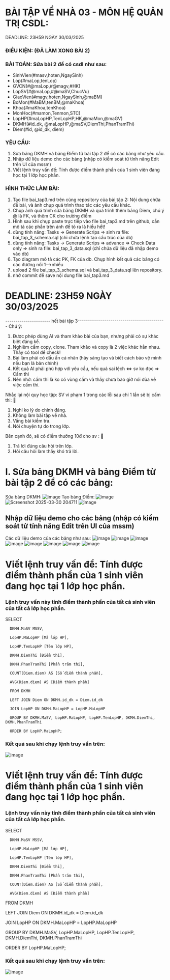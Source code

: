 # BÀI TẬP VỀ NHÀ 03 - MÔN HỆ QUẢN TRỊ CSDL:

DEADLINE: 23H59 NGÀY 30/03/2025

### ĐIỀU KIỆN: (ĐÃ LÀM XONG BÀI 2)

### BÀI TOÁN: Sửa bài 2 để có csdl như sau:
  + SinhVien(#masv,hoten,NgaySinh)
  + Lop(#maLop,tenLop)
  + GVCN(#@maLop,#@magv,#HK)
  + LopSV(#@maLop,#@maSV,ChucVu)
  + GiaoVien(#magv,hoten,NgaySinh,@maBM)
  + BoMon(#MaBM,tenBM,@maKhoa)
  + Khoa(#maKhoa,tenKhoa)
  + MonHoc(#mamon,Tenmon,STC)
  + LopHP(#maLopHP,TenLopHP,HK,@maMon,@maGV)
  + DKMH(#id_dk, @maLopHP,@maSV,DiemThi,PhanTramThi)
  + Diem(#id, @id_dk, diem)

### YÊU CẦU:
1. Sửa bảng DKMH và bảng Điểm từ bài tập 2 để có các bảng như yêu cầu.
2. Nhập dữ liệu demo cho các bảng (nhập có kiểm soát từ tính năng Edit trên UI của mssm)
3. Viết lệnh truy vấn để: Tính được điểm thành phần của 1 sinh viên đang học tại 1 lớp học phần.

### HÌNH THỨC LÀM BÀI:
1. Tạo file bai_tap3.md trên cùng repository của bài tập 2:
   Nội dung chứa đề bài, và ảnh chụp quá trình thao tác các yêu cầu khác.
2. Chụp ảnh quá trình sửa bảng DKMH và quá trình thêm bảng Diem, chú ý @ là FK, và thêm CK cho trường điểm
3. Hình sau khi chụp paste trực tiếp vào file bai_tap3.md trên github, cần mô tả các phần trên ảnh để tỏ ra là hiểu hết!
4. dùng tính năng: Tasks -> Generate Scrips => sinh ra file: bai_tap_3_schema.sql  (chỉ chứa lệnh tạo cấu trúc của db)
5. dùng tính năng: Tasks -> Generate Scrips => advance => Check Data only => sinh ra file: bai_tap_3_data.sql  (chỉ chứa dữ liệu đã nhập demo vào db)
6. Tạo diagram mô tả các PK, FK của db. Chụp hình kết quả các bảng có các đường nối 1-->nhiều
7. upload 2 file  bai_tap_3_schema.sql và bai_tap_3_data.sql lên repository.
8. nhớ commit để save nội dung file bai_tap3.md

# DEADLINE: 23H59 NGÀY 30/03/2025

---------------------- hết bài tập 3-------------------------------------------
Chú ý:
1. Được phép dùng AI và tham khảo bài của bạn, nhưng phải có sự khác biệt đáng kể.
2. Nghiêm cấm copy, clone. Tham khảo và copy là 2 việc khác hẳn nhau. Thầy có tool để check!
3. Bài làm phải có dấu ấn cá nhân (hãy sáng tạo và biết cách bảo vệ mình nếu bạn là bản chính)
4. Kết quả AI phải phù hợp với yêu cầu, nếu quá sai lệch <=> sv ko đọc => Cấm thi
5. Nên nhớ: cấm thi là ko có vùng cấm và thầy chưa bao giờ nói đùa về việc cấm thi.

Nhắc lại nội quy học tập:
SV vi phạm 1 trong các lỗi sau chỉ 1 lần sẽ bị cấm thi: 🚫
1. Nghỉ ko lý do chính đáng.
2. Không làm bài tập về nhà.
3. Vắng bài kiểm tra.
4. Nói chuyện tự do trong lớp.

Bên cạnh đó, sẽ có điểm thưởng 10đ cho sv :  🎁
1. Trả lời đúng câu hỏi trên lớp.
2. Hỏi câu hỏi làm thầy khó trả lời.

# I. Sửa bảng DKMH và bảng Điểm từ bài tập 2 để có các bảng:
Sửa bảng DKMH:
![image](https://github.com/user-attachments/assets/d8a4b141-e37c-4057-87a6-d20a06d6f703)
Tạo bảng Điểm:
![image](https://github.com/user-attachments/assets/1a8d4a1e-40da-47f2-aab9-4ead5229596c)
![Screenshot 2025-03-30 204711](https://github.com/user-attachments/assets/e55540d0-5436-4bd8-9a11-59654f9247ab)
![image](https://github.com/user-attachments/assets/fc1d96b8-1c92-44e1-bdb0-91b68538df47)

## Nhập dữ liệu demo cho các bảng (nhập có kiểm soát từ tính năng Edit trên UI của mssm)
Các dữ liệu demo của các bảng như sau:
![image](https://github.com/user-attachments/assets/10f185cc-6789-4474-84c4-96274b47beef)
![image](https://github.com/user-attachments/assets/cc915113-e7ef-4ba7-8f5b-b2a78d5f3a13)
![image](https://github.com/user-attachments/assets/fbeed0b2-f73a-4062-ae40-8fa832b571e5)
![image](https://github.com/user-attachments/assets/7ce207b5-646a-478c-a8bc-03bc88568a10)
![image](https://github.com/user-attachments/assets/c8bffc9b-5bb8-4e0a-a8d9-06d1dd5a46e1)
![image](https://github.com/user-attachments/assets/d4fa519e-e6b2-4288-97fa-d063913c3397)
![image](https://github.com/user-attachments/assets/b9b56b43-f2b6-43f2-b694-47d37e36daeb)
![image](https://github.com/user-attachments/assets/ee9a30f5-d897-43bc-813f-c222eb81d75b)

# Viết lệnh truy vấn để: Tính được điểm thành phần của 1 sinh viên đang học tại 1 lớp học phần.
### Lệnh truy vấn này tính điểm thành phần của tất cả sinh viên của tất cả lớp học phần.
  SELECT 
  
      DKMH.MaSV MSSV, 
      
      LopHP.MaLopHP [Mã lớp HP], 
      
      LopHP.TenLopHP [Tên lớp HP], 
      
      DKMH.DiemThi [Điểm thi], 
      
      DKMH.PhanTramThi [Phần trăm thi], 
      
  	  COUNT(Diem.diem) AS [Số điểm thành phần],
   
      AVG(Diem.diem) AS [Điểm thành phần]

      FROM DKMH
  
      LEFT JOIN Diem ON DKMH.id_dk = Diem.id_dk
  
      JOIN LopHP ON DKMH.MaLopHP = LopHP.MaLopHP
  
      GROUP BY DKMH.MaSV, LopHP.MaLopHP, LopHP.TenLopHP, DKMH.DiemThi, DKMH.PhanTramThi
  
      ORDER BY LopHP.MaLopHP;

### Kết quả sau khi chạy lệnh truy vấn trên:
![image](https://github.com/user-attachments/assets/7ff18170-9140-485f-815c-8a46a64c41f2)

# Viết lệnh truy vấn để: Tính được điểm thành phần của 1 sinh viên đang học tại 1 lớp học phần.
### Lệnh truy vấn này tính điểm thành phần của tất cả sinh viên của tất cả lớp học phần.

  SELECT 
  
      DKMH.MaSV MSSV, 
      
      LopHP.MaLopHP [Mã lớp HP], 
      
      LopHP.TenLopHP [Tên lớp HP], 
      
      DKMH.DiemThi [Điểm thi], 
      
      DKMH.PhanTramThi [Phần trăm thi], 
      
  	  COUNT(Diem.diem) AS [Số điểm thành phần],
   
      AVG(Diem.diem) AS [Điểm thành phần]
      
  FROM DKMH
  
  LEFT JOIN Diem ON DKMH.id_dk = Diem.id_dk
  
  JOIN LopHP ON DKMH.MaLopHP = LopHP.MaLopHP
  
  GROUP BY DKMH.MaSV, LopHP.MaLopHP, LopHP.TenLopHP, DKMH.DiemThi, DKMH.PhanTramThi
  
  ORDER BY LopHP.MaLopHP;

 ### Kết quả sau khi chạy lệnh truy vấn trên:
![image](https://github.com/user-attachments/assets/5066220b-aba2-4cea-91f4-48355979b410)



